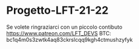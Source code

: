 # Progetto-LFT-21-22
Se volete ringraziarci con un piccolo contibuto
https://www.patreon.com/LFT_DEVS </n>
BTC: bc1q4m0s3zwtk4aq83ckrslcqq9kgh4ctmushzyfyk
